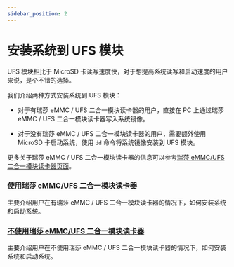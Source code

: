 ```yaml
---
sidebar_position: 2
---
```


# 安装系统到 UFS 模块

UFS 模块相比于 MicroSD 卡读写速度快，对于想提高系统读写和启动速度的用户来说，是个不错的选择。

我们介绍两种方式安装系统到 UFS 模块：

- 对于有瑞莎 eMMC / UFS 二合一模块读卡器的用户，直接在 PC 上通过瑞莎 eMMC / UFS 二合一模块读卡器写入系统镜像。

- 对于没有瑞莎 eMMC / UFS 二合一模块读卡器的用户，需要额外使用 MicroSD 卡启动系统，使用 `dd` 命令将系统镜像安装到 UFS 模块。

更多关于瑞莎 eMMC / UFS 二合一模块读卡器的信息可以参考[瑞莎 eMMC/UFS 二合一模块读卡器页面](https://radxa.com/products/accessories/emmc-ufs-module-reader)。

### [使用瑞莎 eMMC/UFS 二合一模块读卡器](/rock4/rock4d/getting-started/install-system/ufs-system/ufs_reader)

主要介绍用户在有瑞莎 eMMC / UFS 二合一模块读卡器的情况下，如何安装系统和启动系统。

### [不使用瑞莎 eMMC/UFS 二合一模块读卡器](/rock4/rock4d/getting-started/install-system/ufs-system/no_ufs_reader)

主要介绍用户在不使用瑞莎 eMMC / UFS 二合一模块读卡器的情况下，如何安装系统和启动系统。
